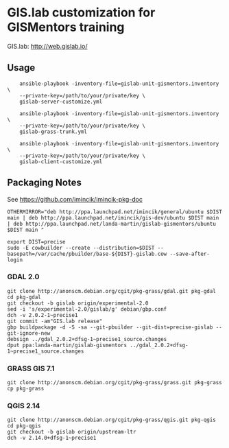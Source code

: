 # GIS.lab customization for GISMentors training

GIS.lab: http://web.gislab.io/

## Usage

        ansible-playbook -inventory-file=gislab-unit-gismentors.inventory \
        --private-key=/path/to/your/private/key \
        gislab-server-customize.yml
   
        ansible-playbook -inventory-file=gislab-unit-gismentors.inventory \
        --private-key=/path/to/your/private/key \
        gislab-grass-trunk.yml
   
        ansible-playbook -inventory-file=gislab-unit-gismentors.inventory \
        --private-key=/path/to/your/private/key \
        gislab-client-customize.yml

## Packaging Notes

See https://github.com/imincik/imincik-pkg-doc

    OTHERMIRROR="deb http://ppa.launchpad.net/imincik/general/ubuntu $DIST main | deb http://ppa.launchpad.net/imincik/gis-dev/ubuntu $DIST main | deb http://ppa.launchpad.net/landa-martin/gislab-gismentors/ubuntu $DIST main "
    
    export DIST=precise
    sudo -E cowbuilder --create --distribution=$DIST --basepath=/var/cache/pbuilder/base-${DIST}-gislab.cow --save-after-login

### GDAL 2.0

    git clone http://anonscm.debian.org/cgit/pkg-grass/gdal.git pkg-gdal
    cd pkg-gdal
    git checkout -b gislab origin/experimental-2.0
    sed -i 's/experimental-2.0/gislab/g' debian/gbp.conf
    dch -v 2.0.2-1~precise1
    git commit -am"GIS.lab release"
    gbp buildpackage -d -S -sa --git-pbuilder --git-dist=precise-gislab --git-ignore-new
    debsign ../gdal_2.0.2+dfsg-1~precise1_source.changes
    dput ppa:landa-martin/gislab-gismentors ../gdal_2.0.2+dfsg-1~precise1_source.changes

### GRASS GIS 7.1

    git clone http://anonscm.debian.org/cgit/pkg-grass/grass.git pkg-grass
    cp pkg-grass
    
### QGIS 2.14

    git clone http://anonscm.debian.org/cgit/pkg-grass/qgis.git pkg-qgis
    cd pkg-qgis
    git checkout -b gislab origin/upstream-ltr
    dch -v 2.14.0+dfsg-1~precise1